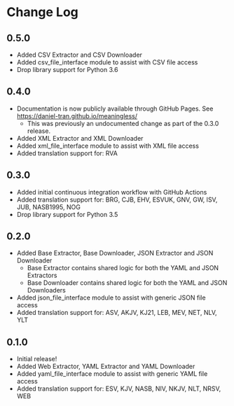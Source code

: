 # Change Log

## 0.5.0
- Added CSV Extractor and CSV Downloader
- Added csv_file_interface module to assist with CSV file access
- Drop library support for Python 3.6

## 0.4.0
- Documentation is now publicly available through GitHub Pages. See https://daniel-tran.github.io/meaningless/
  - This was previously an undocumented change as part of the 0.3.0 release.
- Added XML Extractor and XML Downloader
- Added xml_file_interface module to assist with XML file access
- Added translation support for: RVA

## 0.3.0
- Added initial continuous integration workflow with GitHub Actions
- Added translation support for: BRG, CJB, EHV, ESVUK, GNV, GW, ISV, JUB, NASB1995, NOG
- Drop library support for Python 3.5

## 0.2.0
- Added Base Extractor, Base Downloader, JSON Extractor and JSON Downloader
  - Base Extractor contains shared logic for both the YAML and JSON Extractors
  - Base Downloader contains shared logic for both the YAML and JSON Downloaders
- Added json_file_interface module to assist with generic JSON file access
- Added translation support for: ASV, AKJV, KJ21, LEB, MEV, NET, NLV, YLT

## 0.1.0

- Initial release!
- Added Web Extractor, YAML Extractor and YAML Downloader
- Added yaml_file_interface module to assist with generic YAML file access
- Added translation support for: ESV, KJV, NASB, NIV, NKJV, NLT, NRSV, WEB
